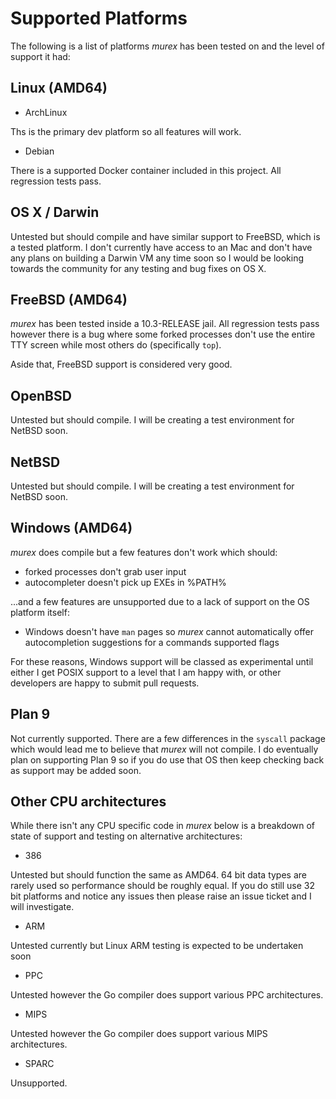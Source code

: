 # Supported Platforms

The following is a list of platforms _murex_ has been tested on and the
level of support it had:

## Linux (AMD64)

* ArchLinux

Ths is the primary dev platform so all features will work.

* Debian

There is a supported Docker container included in this project. All
regression tests pass.

## OS X / Darwin

Untested but should compile and have similar support to FreeBSD, which
is a tested platform. I don't currently have access to an Mac and don't
have any plans on building a Darwin VM any time soon so I would be
looking towards the community for any testing and bug fixes on OS X.

## FreeBSD (AMD64)

_murex_ has been tested inside a 10.3-RELEASE jail. All regression tests
pass however there is a bug where some forked processes don't use the
entire TTY screen while most others do (specifically `top`).

Aside that, FreeBSD support is considered very good.

## OpenBSD

Untested but should compile. I will be creating a test environment for
NetBSD soon.

## NetBSD

Untested but should compile. I will be creating a test environment for
NetBSD soon.

## Windows (AMD64)

_murex_ does compile but a few features don't work which should:
* forked processes don't grab user input
* autocompleter doesn't pick up EXEs in %PATH%

...and a few features are unsupported due to a lack of support on the OS
platform itself:
* Windows doesn't have `man` pages so _murex_ cannot automatically offer
autocompletion suggestions for a commands supported flags

For these reasons, Windows support will be classed as experimental until
either I get POSIX support to a level that I am happy with, or other
developers are happy to submit pull requests.

## Plan 9

Not currently supported. There are a few differences in the `syscall`
package which would lead me to believe that _murex_ will not compile. I
do eventually plan on supporting Plan 9 so if you do use that OS then
keep checking back as support may be added soon.

## Other CPU architectures

While there isn't any CPU specific code in _murex_ below is a breakdown
of state of support and testing on alternative architectures:

* 386

Untested but should function the same as AMD64. 64 bit data types are
rarely used so performance should be roughly equal. If you do still use
32 bit platforms and notice any issues then please raise an issue ticket
and I will investigate.

* ARM

Untested currently but Linux ARM testing is expected to be undertaken
soon

* PPC

Untested however the Go compiler does support various PPC architectures.

* MIPS

Untested however the Go compiler does support various MIPS architectures.

* SPARC

Unsupported.